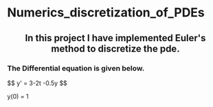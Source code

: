 # Numerics_discretization_of_PDEs
<h2 align =center> In this project I have implemented Euler's method to discretize the pde. </h2>
<h3> The Differential equation is given below. </h3>
<p> $$ y' = 3-2t -0.5y $$</p>
<p> y(0) = 1 </p>

